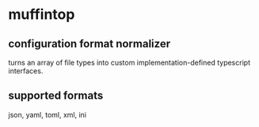 # muffintop
## configuration format normalizer

turns an array of file types into custom implementation-defined typescript interfaces.


## supported formats
json, yaml, toml, xml, ini
